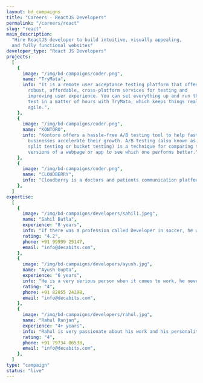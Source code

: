 ```yaml
---
layout: bd_campaigns
title: "Careers - ReactJS Developers"
permalink: "/careers/react"
slug: "react"
main_description:
  "Hire ReactJS developer to build intuitive, visually appealing,
  and fully functional websites"
developer_type: "React JS Developers"
projects:
  [
    {
      image: "/img/bd-campaigns/coder.png",
      name: "TryMata",
      info: "It is a remote user acceptance testing platform that offers
        robust, affordable, cross-platform services for testing and
        improving user experience. You can set everything up and run the
        test in a matter of hours with TryMata, which keeps things really
        agile.",
    },
    {
      image: "/img/bd-campaigns/coder.png",
      name: "KONTORO",
      info: "Kontoro offers a hassle-free A/B testing tool to help fast-growing
        businesses accelerate their growth. A/B testing (also known as
        split testing or bucket testing) is a technique for comparing two
        versions of a webpage or app to see which one performs better.",
    },
    {
      image: "/img/bd-campaigns/coder.png",
      name: "CLOUDBERRY",
      info: "Cloudberry is a doctors and patients communication platform.The purpose of this project is to keep the track of patient treatment if one one doctor is not available then other doctors from the same department can treat the patient by seeing their activity records.",
    },
  ]
expertise:
  [
    {
      image: "/img/bd-campaigns/developers/sahil1.jpeg",
      name: "Sahil Batla",
      experience: "8 years",
      info: "If there was a profession called Developer in soccer, he would have been the brand ambassador but till the game officially launches, he is a master at his work as a tech lead. With a vast range of skills and experience of 6+ years at the technical end, he geared up to take Decabits under his wings a year back.",
      rating: "4.2",
      phone: +91 99999 25147,
      email: "info@decabits.com",
    },
    {
      image: "/img/bd-campaigns/developers/ayush.jpg",
      name: "Ayush Gupta",
      experience: "6 years",
      info: "He is a very serious person when it comes to work, he never says never to any work. Ayush is a very hardworking person; he is the go-to person of decabits on which we can anytime rely.",
      rating: "4",
      phone: +91 82855 24298,
      email: "info@decabits.com",
    },
    {
      image: "/img/bd-campaigns/developers/rahul.jpg",
      name: "Rahul Ranjan",
      experience: "4+ years",
      info: "Rahul is very passionate about his work and his personality is a multiple dimension of fun and quirkiness, he recently joined us and since then he has shown exceptional work skills.",
      rating: "4",
      phone: +91 79734 06538,
      email: "info@decabits.com",
    },
  ]
type: "campaign"
status: "live"
---
```

